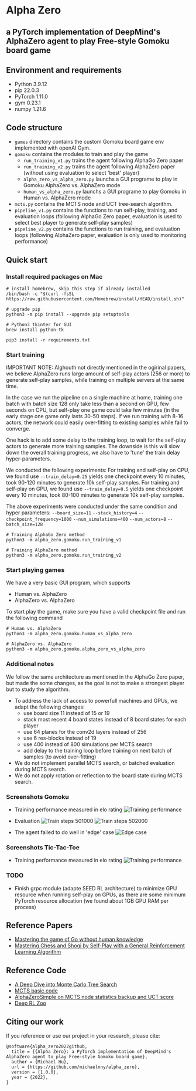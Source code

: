 # Alpha Zero
## a PyTorch implementation of DeepMind's AlphaZero agent to play Free-style Gomoku board game


## Environment and requirements
* Python        3.9.12
* pip           22.0.3
* PyTorch       1.11.0
* gym           0.23.1
* numpy         1.21.6


## Code structure
* `games` directory contains the custom Gomoku board game env implemented with openAI Gym.
* `gomoku` contains the modules to train and play the game
  - `run_training_v1.py` trains the agent following AlphaGo Zero paper
  - `run_training_v2.py` trains the agent following AlphaZero paper (without using evaluation to select 'best' player)
  - `alpha_zero_vs_alpha_zero.py` launchs a GUI programe to play in Gomoku AlphaZero vs. AlphaZero mode
  - `human_vs_alpha_zero.py` launchs a GUI programe to play Gomoku in Human vs. AlphaZero mode
* `mcts.py` contains the MCTS node and UCT tree-search algorithm.
* `pipeline_v1.py` contains the functions to run self-play, training, and evaluation loops (following AlphaGo Zero paper, evaluation is used to select best player to generate self-play samples)
* `pipeline_v2.py` contains the functions to run training, and evaluation loops (following AlphaZero paper, evaluation is only used to monitoring performance)


## Quick start
### Install required packages on Mac
```
# install homebrew, skip this step if already installed
/bin/bash -c "$(curl -fsSL https://raw.githubusercontent.com/Homebrew/install/HEAD/install.sh)"

# upgrade pip
python3 -m pip install --upgrade pip setuptools

# Python3 tkinter for GUI
brew install python-tk

pip3 install -r requirements.txt
```


### Start training

IMPORTANT NOTE:
Alghouth not directly mentioned in the ogirinal papers, we believe AlphaZero runs large amount of self-play actors (256 or more) to generate self-play samples,
while training on multiple servers at the same time.

In the case we run the pipeline on a single machine at home, training one batch with batch size 128 only take less than a second on GPU, few seconds on CPU,
but self-play one game could take few minutes (in the early stage one game only lasts 30-50 steps).
If we run training with 8-16 actors, the network could easily over-fitting to existing samples while fail to converge.

One hack is to add some delay to the training loop, to wait for the self-play actors to generate more training samples.
The downside is this will slow down the overall training progress, we also have to 'tune' the train delay hyper-parameters.

We conducted the following experiments:
For training and self-play on CPU, we found use `--train_delay=0.25` yields one checkpoint every 10 minutes, took 90-120 minutes to generate 10k self-play samples.
For training and self-play on GPU, we found use `--train_delay=0.5` yields one checkpoint every 10 minutes, took 80-100 minutes to generate 10k self-play samples.

The above experiments were conducted under the same condition and hyper parameters:
`--board_size=11`
`--stack_history=4`
`--checkpoint_frequency=1000`
`--num_simulations=400`
`--num_actors=8`
`--batch_size=128`

```
# Training AlphaGo Zero method
python3 -m alpha_zero.gomoku.run_training_v1

# Training AlphaZero method
python3 -m alpha_zero.gomoku.run_training_v2
```


### Start playing games
We have a very basic GUI program, which supports
* Human vs. AlphaZero
* AlphaZero vs. AlphaZero

To start play the game, make sure you have a valid checkpoint file and run the following command
```
# Human vs. AlphaZero
python3 -m alpha_zero.gomoku.human_vs_alpha_zero

# AlphaZero vs. AlphaZero
python3 -m alpha_zero.gomoku.alpha_zero_vs_alpha_zero
```


### Additional notes
We follow the same architecture as mentioned in the AlphaGo Zero paper, but made the some changes,
as the goal is not to make a strongest player but to study the algorithm.
* To address the lack of access to powerfull machines and GPUs, we adapt the following changes:
  - use board size 11 instead of 15 or 19
  - stack most recent 4 board states instead of 8 board states for each player
  - use 64 planes for the conv2d layers instead of 256
  - use 6 res-blocks instead of 19
  - use 400 instead of 800 simulations per MCTS search
  - add delay to the training loop before training on next batch of samples (to avoid over-fitting)
* We do not implement parallel MCTS search, or batched evaluation during MCTS search.
* We do not apply rotation or reflection to the board state during MCTS search.


### Screenshots Gomoku
* Training performance measured in elo rating
![Training performance](../main/screenshots/gomoku_performance.png)

* Evaluation
![Train steps 501000](../main/screenshots/gomoku_train_steps_501000.png)
![Train steps 502000](../main/screenshots/gomoku_train_steps_502000.png)

* The agent failed to do well in 'edge' case
![Edge case](../main/screenshots/gomoku_edge_case.png)


### Screenshots Tic-Tac-Toe
* Training performance measured in elo rating
![Training performance](../main/screenshots/tictactoe_performance.png)


### TODO
* Finish grpc module (adapte SEED RL architecture) to minimize GPU resource when running self-play on GPUs,
  as there are some minimum PyTorch resource allocation (we found about 1GB GPU RAM per process)


## Reference Papers
* [Mastering the game of Go without human knowledge](https://www.nature.com/articles/nature24270/)
* [Mastering Chess and Shogi by Self-Play with a General Reinforcement Learning Algorithm](https://arxiv.org/abs//1712.01815)


## Reference Code
* [A Deep Dive into Monte Carlo Tree Search](https://www.moderndescartes.com/essays/deep_dive_mcts/)
* [MCTS basic code](https://github.com/brilee/python_uct)
* [AlphaZeroSimple on MCTS node statistics backup and UCT score](https://github.com/JoshVarty/AlphaZeroSimple)
* [Deep RL Zoo](https://github.com/michaelnny/deep_rl_zoo)


## Citing our work

If you reference or use our project in your research, please cite:

```
@software{alpha_zero2022github,
  title = {{Alpha Zero}: a PyTorch implementation of DeepMind's AlphaZero agent to play Free-style Gomoku board game},
  author = {Michael Hu},
  url = {https://github.com/michaelnny/alpha_zero},
  version = {1.0.0},
  year = {2022},
}
```
